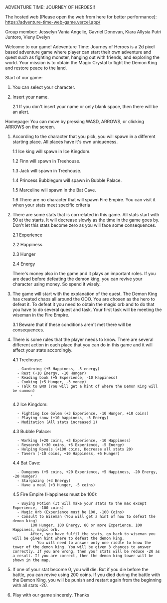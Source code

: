 ADVENTURE TIME: JOURNEY OF HEROES!!

The hosted web (Please open the web from here for better performance): https://adventure-time-web-game.vercel.app/

Group member:
Jesselyn Vania Angelie,
Gavriel Donovan,
Kiara Allysia Putri Juntoro,
Vieny Evelyn

Welcome to our game! Adeventure Time: Journey of Heroes is a 2d pixel based adventure game where player can start their own adventure and quest such as fighting monster, hanging out with friends, and exploring the world. Your mission is to obtain the Magic Crystal to fight the Demon King and restore peace to the land.

Start of our game:
1. You can select your character.
2. Insert your name.

   2.1 If you don't insert your name or only blank space, then there will be an alert.

Homepage:
You can move by pressing WASD, ARROWS, or clicking ARROWS on the screen.

1. According to the character that you pick, you will spawn in a different starting place. All places have it's own uniqueness.
   
   1.1 Ice king will spawn in Ice Kingdom.
   
   1.2 Finn will spawn in Treehouse.
   
   1.3 Jack will spawn in Treehouse.
   
   1.4 Princess Bubblegum will spawn in Bubble Palace.
   
   1.5 Marceline will spawn in the Bat Cave.
   
   1.6 There are no character that will spawn Fire Empire. You can visit it when your stats meet specific criteria

2. There are some stats that is corrrelated in this game. All stats start with 50 at the starts. It will decrease slowly as the time in the game goes by. Don't let this stats become zero as you will face some consequences.
   
   2.1 Experience
   
   2.2 Happiness
   
   2.3 Hunger
   
   2.4 Energy
   
   There's money also in the game and it plays an important roles. If you are dead before defeating the demon king, you can revive your character using money. So spend it wisely.
   
3. The game will start with the explanation of the quest. The Demon King has created chaos all around the OOO. You are chosen as the hero to defeat it. To defeat it you need to obtain the magic orb and to do that you have to do several quest and task. Your first task will be meeting the wiseman in the Fire Empire.
   
   3.1 Beware that if these conditions aren't met there will be consequences.
   
4. There is some rules that the player needs to know. There are several different action in each place that you can do in this game and it will affect your stats accordingly.
   
   4.1 Treehouse:
   
         - Gardening (+5 Happiness, -5 energy)
         - Rest (+10 Energy, -10 Hunger)
         - Reading book (+5 Experience, -10 Happiness)
         - Cooking (+5 Hunger, -3 money)
         - Talk to BMO (You will get a hint of where the Demon King will be summon)
               - 

   4.2 Ice Kingdom:
   
         - Fighting Ice Golem (+3 Experience, -10 Hunger, +10 coins)
         - Playing snow (+10 happiness, -5 Energy)
         - Meditation (All stats increased 1)

   4.3 Bubble Palace:
   
         - Working (+20 coins, +3 Experience, -10 Happiness)
         - Research (+30 coins, +5 Experience, -5 Energy)
         - Helping Royals (+100 coins, Decrease all stats 20)
         - Tavern (-10 coins, +10 Happiness, +5 Hunger)

   4.4 Bat Cave:
   
         - Dungeons (+5 coins, +20 Experience, +5 Happiness, -20 Energy, -20 Hunger)
         - Stargazing (+3 Energy)
         - Have a meal (+3 Hunger, -5 coins)

   4.5 Fire Empire (Happiness must be 100):
   
         - Buying Potion (It will make your stats to the max except Experience, -100 coins)
         - Magic Orb (Experience must be 100, -100 Coins)
         - Consult to Wiseman (You will get a hint of how to defeat the demon king)
               100 Hunger, 100 Energy, 80 or more Experience, 100 Happiness, magic orb.
               After, you have fulfil the stats, go back to wiseman you will be given hint where to defeat the demon king.
                  You will need to answer only one riddle to know the tower of the demon king. You will be given 3 chances to answer correctly. If you are wrong, then your stats will be reduce -20 as a result. If you are correct, then the demon king tower will be shown in the map.
               
               
               
6. If one of your stat become 0, you will die. But if you die before the battle, you can revive using 200 coins. If you died during the battle with the Demon King, you will be punish and restart again from the beginning with all stats -20.
   
7. Play with our game sincerely. Thanks
   
         
